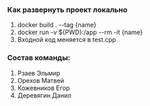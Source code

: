 ### Как развернуть проект локально

1. docker build . --tag {name}
2. docker run -v ${PWD}:/app --rm -it {name}
3. Входной код меняется в test.cpp

### Состав команды:

1. Рзаев Эльмир
2. Орехов Матвей
3. Кожевников Егор
4. Деревягин Данил
